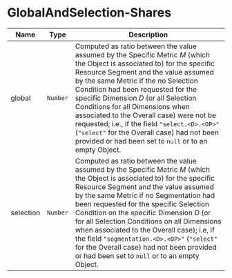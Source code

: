 # GlobalAndSelection-Shares

Name        |Type      | Description
------------|----------|------------
global | `Number` | Computed as ratio between the value assumed by the Specific Metric *M* (which the Object is associated to) for the specific Resource Segment and the value assumed by the same Metric if the no Selection Condition had been requested for the specific Dimension *D* (or all Selection Conditions for all Dimensions when associated to the Overall case) were not be requested; i.e., if the field `"select.<D>.<OP>"` (`"select"` for the Overall case) had not been provided or had been set to `null` or to an empty Object.
selection | `Number` | Computed as ratio between the value assumed by the Specific Metric *M* (which the Object is associated to) for the specific Resource Segment and the value assumed by the same Metric if no Segmentation had been requested for the specific Selection Condition on the specific Dimension *D* (or for all Selection Conditions on all Dimensions when associated to the Overall case); i.e, if the field `"segmentation.<D>.<OP>"` (`"select"` for the Overall case) had not been provided or had been set to `null` or to an empty Object.
